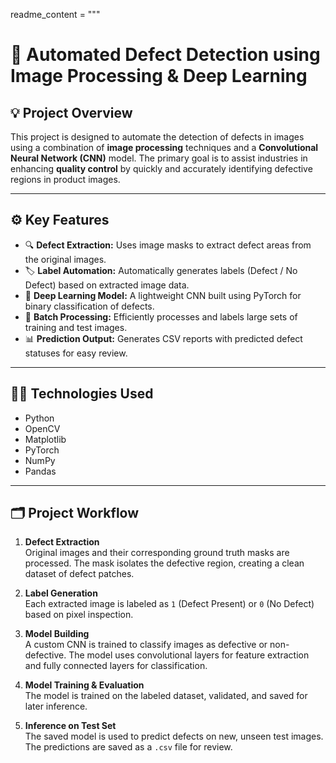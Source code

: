 readme_content = """
# 🧠 Automated Defect Detection using Image Processing & Deep Learning  

## 💡 **Project Overview**
This project is designed to automate the detection of defects in images using a combination of **image processing** techniques and a **Convolutional Neural Network (CNN)** model. The primary goal is to assist industries in enhancing **quality control** by quickly and accurately identifying defective regions in product images.

---

## ⚙️ **Key Features**
- 🔍 **Defect Extraction:** Uses image masks to extract defect areas from the original images.
- 🏷️ **Label Automation:** Automatically generates labels (Defect / No Defect) based on extracted image data.
- 🤖 **Deep Learning Model:** A lightweight CNN built using PyTorch for binary classification of defects.
- 💾 **Batch Processing:** Efficiently processes and labels large sets of training and test images.
- 📊 **Prediction Output:** Generates CSV reports with predicted defect statuses for easy review.

---

## 🧑‍💻 **Technologies Used**
- Python
- OpenCV
- Matplotlib
- PyTorch
- NumPy
- Pandas

---

## 🗂️ **Project Workflow**

1. **Defect Extraction**  
   Original images and their corresponding ground truth masks are processed. The mask isolates the defective region, creating a clean dataset of defect patches.

2. **Label Generation**  
   Each extracted image is labeled as `1` (Defect Present) or `0` (No Defect) based on pixel inspection.

3. **Model Building**  
   A custom CNN is trained to classify images as defective or non-defective. The model uses convolutional layers for feature extraction and fully connected layers for classification.

4. **Model Training & Evaluation**  
   The model is trained on the labeled dataset, validated, and saved for later inference.

5. **Inference on Test Set**  
   The saved model is used to predict defects on new, unseen test images. The predictions are saved as a `.csv` file for review.
